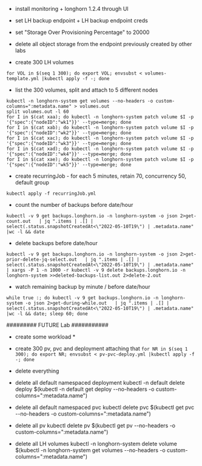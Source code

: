 * install monitoring + longhorn 1.2.4 through UI
* set LH backup endpoint + LH backup endpoint creds
* set "Storage Over Provisioning Percentage" to 20000
* delete all object storage from the endpoint previously created by other labs

* create 300 LH volumes
```
for VOL in $(seq 1 300); do export VOL; envsubst < volumes-template.yml |kubectl apply -f -; done
```

* list the 300 volumes, split and attach to 5 different nodes
```
kubectl -n longhorn-system get volumes --no-headers -o custom-columns=":metadata.name" > volumes.out
split volumes.out -l 60
for I in $(cat xaa); do kubectl -n longhorn-system patch volume $I -p '{"spec":{"nodeID":"wk1"}}' --type=merge; done
for I in $(cat xab); do kubectl -n longhorn-system patch volume $I -p '{"spec":{"nodeID":"wk2"}}' --type=merge; done
for I in $(cat xac); do kubectl -n longhorn-system patch volume $I -p '{"spec":{"nodeID":"wk3"}}' --type=merge; done
for I in $(cat xad); do kubectl -n longhorn-system patch volume $I -p '{"spec":{"nodeID":"wk4"}}' --type=merge; done
for I in $(cat xae); do kubectl -n longhorn-system patch volume $I -p '{"spec":{"nodeID":"wk5"}}' --type=merge; done
```

* create recurringJob - for each 5 minutes, retain 70, concurrency 50, default group
```
kubectl apply -f recurringJob.yml
```

* count the number of backups before date/hour
``` 
kubectl -v 9 get backups.longhorn.io -n longhorn-system -o json 2>get-count.out   | jq ".items | .[] | select(.status.snapshotCreatedAt<\"2022-05-10T19\") | .metadata.name" |wc -l && date
``` 

* delete backups before date/hour
``` 
kubectl -v 9 get backups.longhorn.io -n longhorn-system -o json 2>get-prior-delete-jq-select.out   | jq ".items | .[] | select(.status.snapshotCreatedAt<\"2022-05-10T19\") | .metadata.name"  | xargs -P 1 -n 1000 -r kubectl -v 9 delete backups.longhorn.io -n longhorn-system >>deleted-backups-list.out 2>delete-2.out
```

* watch remaining backup by minute / before date/hour
``` 
while true :; do kubectl -v 9 get backups.longhorn.io -n longhorn-system -o json 2>get-during-while.out   | jq ".items | .[] | select(.status.snapshotCreatedAt<\"2022-05-10T19\") | .metadata.name" |wc -l && date; sleep 60; done
```











######### FUTURE Lab ###########
* create some workload *
* create 300 pv, pvc and deployment attaching that
` for NR in $(seq 1 300); do export NR; envsubst < pv-pvc-deploy.yml |kubectl apply -f -; done `

* delete everything
* delete all default namespaced deployment
kubectl -n default delete deploy $(kubectl -n default get deploy --no-headers -o custom-columns=":metadata.name")

* delete all default namespaced pvc
kubectl delete pvc $(kubectl get pvc --no-headers -o custom-columns=":metadata.name")

* delete all pv
kubectl delete pv $(kubectl get pv --no-headers -o custom-columns=":metadata.name")

* delete all LH volumes
kubectl -n longhorn-system delete volume $(kubectl -n longhorn-system get volumes --no-headers -o custom-columns=":metadata.name")


